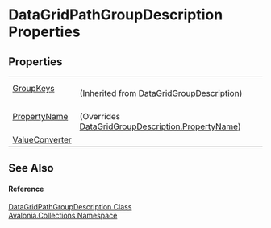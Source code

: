 # DataGridPathGroupDescription Properties




## Properties
<table>
<tr>
<td><a href="P_Avalonia_Collections_DataGridGroupDescription_GroupKeys">GroupKeys</a></td>
<td><br />(Inherited from <a href="T_Avalonia_Collections_DataGridGroupDescription">DataGridGroupDescription</a>)</td>
</tr>
<tr>
<td><a href="P_Avalonia_Collections_DataGridPathGroupDescription_PropertyName">PropertyName</a></td>
<td><br />(Overrides <a href="P_Avalonia_Collections_DataGridGroupDescription_PropertyName">DataGridGroupDescription.PropertyName</a>)</td>
</tr>
<tr>
<td><a href="P_Avalonia_Collections_DataGridPathGroupDescription_ValueConverter">ValueConverter</a></td>
<td> </td>
</tr>
</table>

## See Also


#### Reference
<a href="T_Avalonia_Collections_DataGridPathGroupDescription">DataGridPathGroupDescription Class</a>  
<a href="N_Avalonia_Collections">Avalonia.Collections Namespace</a>  
